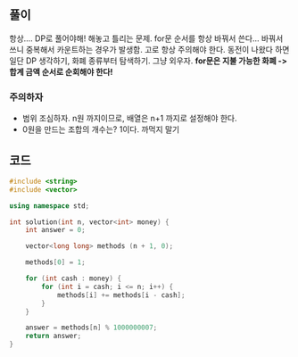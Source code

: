 ## 풀이

항상.... DP로 풀어야해! 해놓고 틀리는 문제. for문 순서를 항상 바꿔서 쓴다... 바꿔서 쓰니 중복해서 카운트하는 경우가 발생함. 고로 항상 주의해야 한다. 동전이 나왔다 하면 일단 DP 생각하기, 화폐 종류부터 탐색하기. 그냥 외우자. **for문은 지불 가능한 화폐 -> 합계 금액 순서로 순회해야 한다!**

### 주의하자

- 범위 조심하자. n원 까지이므로, 배열은 n+1 까지로 설정해야 한다.
- 0원을 만드는 조합의 개수는? 1이다. 까먹지 말기

## 코드

```cpp
#include <string>
#include <vector>

using namespace std;

int solution(int n, vector<int> money) {
    int answer = 0;

    vector<long long> methods (n + 1, 0);

    methods[0] = 1;

    for (int cash : money) {
        for (int i = cash; i <= n; i++) {
            methods[i] += methods[i - cash];
        }
    }

    answer = methods[n] % 1000000007;
    return answer;
}
```
